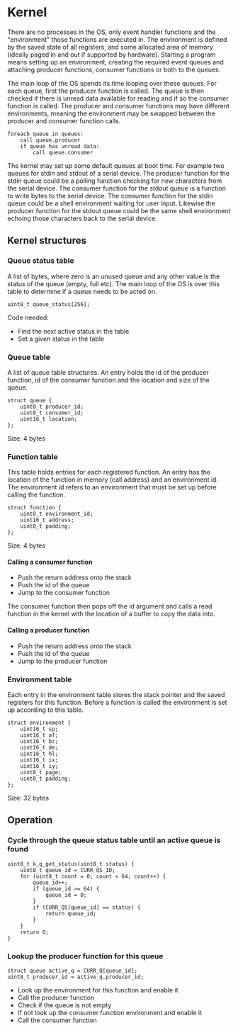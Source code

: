 # Kernel

There are no processes in the OS, only event handler functions and the "environment" those functions are executed in. The environment is defined by the saved state of all registers, and some allocated area of memory (ideally paged in and out if supported by hardware). Starting a program means setting up an environment, creating the required event queues and attaching producer functions, consumer functions or both to the queues.

The main loop of the OS spends its time looping over these queues. For each queue, first the producer function is called. The queue is then checked if there is unread data available for reading and if so the consumer function is called. The producer and consumer functions may have different environments, meaning the environment may be swapped between the producer and consumer function calls.

    foreach queue in queues:
        call queue.producer
        if queue has unread data:
            call queue.consumer

The kernel may set up some default queues at boot time. For example two queues for stdin and stdout of a serial device. The producer function for the stdin queue could be a polling function checking for new characters from the serial device. The consumer function for the stdout queue is a function to write bytes to the serial device. The consumer function for the stdin queue could be a shell environment waiting for user input. Likewise the producer function for the stdout queue could be the same shell environment echoing those characters back to the serial device.

## Kernel structures

### Queue status table

A list of bytes, where zero is an unused queue and any other value is the status of the queue (empty, full etc). The main loop of the OS is over this table to determine if a queue needs to be acted on.

    uint8_t queue_status[256];

Code needed:

* Find the next active status in the table
* Set a given status in the table

### Queue table

A list of queue table structures. An entry holds the id of the producer function, id of the consumer function and the location and size of the queue.

    struct queue {
        uint8_t producer_id;
        uint8_t consumer_id;
        uint16_t location;
    };

Size: 4 bytes

### Function table

This table holds entries for each registered function. An entry has the location of the function in memory (call address) and an environment id. The environment id refers to an environment that must be set up before calling the function.

    struct function {
        uint8_t environment_id;
        uint16_t address;
        uint8_t padding;
    };

Size: 4 bytes

#### Calling a consumer function

* Push the return address onto the stack
* Push the id of the queue
* Jump to the consumer function

The consumer function then pops off the id argument and calls a read function in the kernel with the location of a buffer to copy the data into.

#### Calling a producer function

* Push the return address onto the stack
* Push the id of the queue
* Jump to the producer function

### Environment table

Each entry in the environment table stores the stack pointer and the saved registers for this function. Before a function is called the environment is set up according to this table.

    struct environment {
        uint16_t sp;
        uint16_t af;
        uint16_t bc;
        uint16_t de;
        uint16_t hl;
        uint16_t ix;
        uint16_t iy;
        uint8_t page;
        uint8_t padding;
    };

Size: 32 bytes

## Operation

### Cycle through the queue status table until an active queue is found

    uint8_t k_q_get_status(uint8_t status) {
        uint8_t queue_id = CURR_QS_ID;
        for (uint8_t count = 0; count < 64; count++) {
            queue_id++;
            if (queue_id >= 64) {
                queue_id = 0;
            }
            if (CURR_QS[queue_id] == status) {
                return queue_id;
            }
        }
        return 0;
    }

### Lookup the producer function for this queue

    struct queue active_q = CURR_Q[queue_id];
    uint8_t producer_id = active_q.producer_id;

* Look up the environment for this function and enable it
* Call the producer function
* Check if the queue is not empty
* If not look up the consumer function environment and enable it
* Call the consumer function

